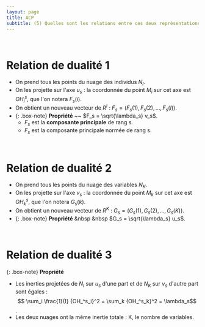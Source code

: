 ```yaml
---
layout: page
title: ACP
subtitle: (5) Quelles sont les relations entre ces deux représentations approchées ? 
---
```


<br/> 

# Relation de dualité 1

* On prend tous les points du nuage des individus $N_I$.
* On les projette sur l'axe $u_s$ : la coordonnée du point $M_i$ sur cet axe est $OH^s_i$, que l'on notera $F_s(i)$.
* On obtient un nouveau vecteur de $R^I$ : $F_s = (F_s(1),F_s(2),...,F_s(I))$.   
* {: .box-note}
**Propriété** ~~ $F_s = \sqrt{\lambda_s} v_s$. 
    * $F_s$ est la **composante principale** de rang s.
    * $F_s$ est la composante principale normée de rang s. 

<br/> 

# Relation de dualité 2

* On prend tous les points du nuage des variables $N_K$.
* On les projette sur l'axe $v_s$ : la coordonnée du point $M_k$ sur cet axe est $OH^s_k$, que l'on notera $G_s(k)$.
* On obtient un nouveau vecteur de $R^K$ : $G_s = (G_s(1),G_s(2),...,G_s(K))$.   
* {: .box-note}
**Propriété** &nbsp &nbsp $G_s = \sqrt{\lambda_s} u_s$. 

<br/>

# Relation de dualité 3

{: .box-note} **Propriété** <br/>
* Les inerties projetées de $N_I$ sur $u_s$ d'une part et de $N_K$ sur $v_s$ d'autre part sont égales : 
$$ \sum_i \frac{1}{I} {OH_^s_i}^2 = \sum_k {OH_^s_k}^2 = \lambda_s$$.
* Les deux nuages ont la même inertie totale : K, le nombre de variables.  

<br/>
